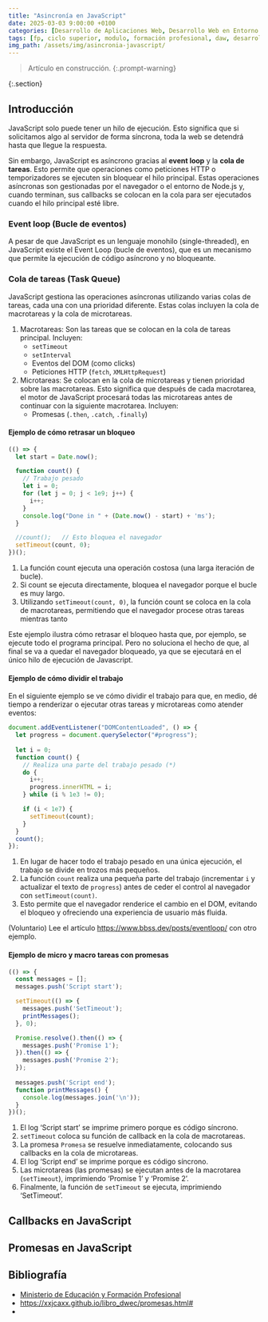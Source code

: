 ```yaml
---
title: "Asincronía en JavaScript"
date: 2025-03-03 9:00:00 +0100
categories: [Desarrollo de Aplicaciones Web, Desarrollo Web en Entorno Cliente]
tags: [fp, ciclo superior, modulo, formación profesional, daw, desarrollo de aplicaciones web, desarrollo web en entorno cliente, dwec]
img_path: /assets/img/asincronia-javascript/
---
```


> Artículo en construcción.
{:.prompt-warning}

{:.section}
## Introducción

JavaScript solo puede tener un hilo de ejecución. Esto significa que si solicitamos algo al servidor de forma síncrona, toda la web se detendrá hasta que llegue la respuesta.

Sin embargo, JavaScript es asíncrono gracias al **event loop** y  la **cola de tareas**. Esto permite que operaciones como peticiones HTTP o temporizadores se ejecuten sin bloquear el hilo principal. Estas operaciones asíncronas son gestionadas por el navegador o el entorno de Node.js y, cuando terminan, sus callbacks se colocan en la cola para ser ejecutados cuando el hilo principal esté libre.

### Event loop (Bucle de eventos)

A pesar de que JavaScript es un lenguaje monohilo (single-threaded), en JavaScript existe el Event Loop (bucle de eventos), que es un mecanismo que permite la ejecución de código asíncrono y no bloqueante.

### Cola de tareas (Task Queue)

JavaScript gestiona las operaciones asíncronas utilizando varias colas de tareas, cada una con una prioridad diferente. Estas colas incluyen la cola de macrotareas y la cola de microtareas.

1. Macrotareas: Son las tareas que se colocan en la cola de tareas principal. Incluyen:
   - `setTimeout`
   - `setInterval`
   - Eventos del DOM (como clicks)
   - Peticiones HTTP (`fetch`, `XMLHttpRequest`)
1. Microtareas: Se colocan en la cola de microtareas y tienen prioridad sobre las macrotareas. Esto significa que después de cada macrotarea, el motor de JavaScript procesará todas las microtareas antes de continuar con la siguiente macrotarea. Incluyen:
   - Promesas (`.then`, `.catch`, `.finally`)

#### Ejemplo de cómo retrasar un bloqueo

```javascript
(() => {
  let start = Date.now();

  function count() {
    // Trabajo pesado
    let i = 0;
    for (let j = 0; j < 1e9; j++) {
      i++;
    }
    console.log("Done in " + (Date.now() - start) + 'ms');
  }

  //count();   // Esto bloquea el navegador
  setTimeout(count, 0);
})();
```

1. La función count ejecuta una operación costosa (una larga iteración de bucle).
1. Si count se ejecuta directamente, bloquea el navegador porque el bucle es muy largo.
1. Utilizando `setTimeout(count, 0)`, la función count se coloca en la cola de macrotareas, permitiendo que el navegador procese otras tareas mientras tanto

Este ejemplo ilustra cómo retrasar el bloqueo hasta que, por ejemplo, se ejecute todo el programa principal. Pero no soluciona el hecho de que, al final se va a quedar el navegador bloqueado, ya que se ejecutará en el único hilo de ejecución de Javascript.

#### Ejemplo de cómo dividir el trabajo

En el siguiente ejemplo se ve cómo dividir el trabajo para que, en medio, dé tiempo a renderizar o ejecutar otras tareas y microtareas como atender eventos:

```javascript
document.addEventListener("DOMContentLoaded", () => {
  let progress = document.querySelector("#progress");
  
  let i = 0;
  function count() {
    // Realiza una parte del trabajo pesado (*)
    do {
      i++;
      progress.innerHTML = i;
    } while (i % 1e3 != 0);

    if (i < 1e7) {
      setTimeout(count);
    }
  }
  count();
});
```

1. En lugar de hacer todo el trabajo pesado en una única ejecución, el trabajo se divide en trozos más pequeños.
1. La función `count` realiza una pequeña parte del trabajo (incrementar `i` y actualizar el texto de `progress`) antes de ceder el control al navegador con `setTimeout(count)`.
1. Esto permite que el navegador renderice el cambio en el DOM, evitando el bloqueo y ofreciendo una experiencia de usuario más fluida.

(Voluntario) Lee el artículo <https://www.bbss.dev/posts/eventloop/> con otro ejemplo.

#### Ejemplo de micro y macro tareas con promesas

```javascript
(() => {
  const messages = [];
  messages.push('Script start');

  setTimeout(() => {
    messages.push('SetTimeout');
    printMessages();
  }, 0);

  Promise.resolve().then(() => {
    messages.push('Promise 1');
  }).then(() => {
    messages.push('Promise 2');
  });
  
  messages.push('Script end');
  function printMessages() {
    console.log(messages.join('\n'));
  }
})();
```

1. El log ‘Script start’ se imprime primero porque es código síncrono.
1. `setTimeout` coloca su función de callback en la cola de macrotareas.
1. La promesa `Promesa` se resuelve inmediatamente, colocando sus callbacks en la cola de microtareas.
1. El log ‘Script end’ se imprime porque es código síncrono.
1. Las microtareas (las promesas) se ejecutan antes de la macrotarea (`setTimeout`), imprimiendo ‘Promise 1’ y ‘Promise 2’.
1. Finalmente, la función de `setTimeout` se ejecuta, imprimiendo ‘SetTimeout’.

## Callbacks en JavaScript


## Promesas en JavaScript





## Bibliografía

- [Ministerio de Educación y Formación Profesional](https://www.educacionyfp.gob.es/portada.html)
- <https://xxjcaxx.github.io/libro_dwec/promesas.html#>
- 
